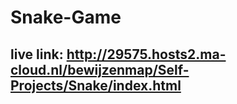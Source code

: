 # Snake-Game

## live link: http://29575.hosts2.ma-cloud.nl/bewijzenmap/Self-Projects/Snake/index.html
